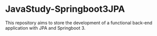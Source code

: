 # JavaStudy-Springboot3JPA
This repository aims to store the development of a functional back-end application with JPA and Springboot 3.
